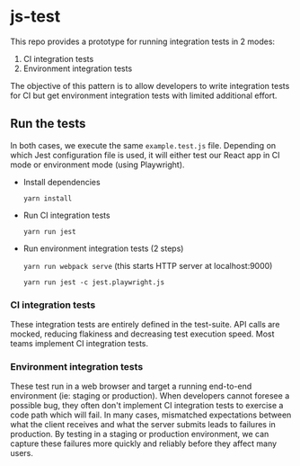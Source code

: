 # js-test

This repo provides a prototype for running integration tests in 2 modes:

1. CI integration tests
2. Environment integration tests

The objective of this pattern is to allow developers to write integration tests
for CI but get environment integration tests with limited additional effort.

## Run the tests

In both cases, we execute the same `example.test.js` file. Depending on which Jest
configuration file is used, it will either test our React app in CI mode or environment mode
(using Playwright).

- Install dependencies

  `yarn install`

- Run CI integration tests

  `yarn run jest`

- Run environment integration tests (2 steps)

  `yarn run webpack serve` (this starts HTTP server at localhost:9000)

  `yarn run jest -c jest.playwright.js`

### CI integration tests

These integration tests are entirely defined in the test-suite. API calls are mocked,
reducing flakiness and decreasing test execution speed. Most teams implement CI integration
tests.

### Environment integration tests

These test run in a web browser and target a running end-to-end environment (ie: staging or production).
When developers cannot foresee a possible bug, they often don't implement CI integration tests to
exercise a code path which will fail. In many cases, mismatched expectations between what the client receives
and what the server submits leads to failures in production. By testing in a staging or production environment,
we can capture these failures more quickly and reliably before they affect many users.
